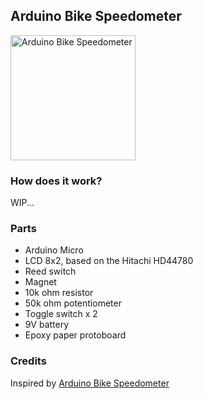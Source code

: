 ## Arduino Bike Speedometer

<img src="https://github.com/lukkry/speedometer/blob/master/photos/photo_1.jpg" alt="Arduino Bike Speedometer" width='200px' />

### How does it work?
WIP...

### Parts
* Arduino Micro
* LCD 8x2, based on the Hitachi HD44780 
* Reed switch
* Magnet
* 10k ohm resistor
* 50k ohm potentiometer
* Toggle switch x 2
* 9V battery
* Epoxy paper protoboard

### Credits
Inspired by [Arduino Bike Speedometer](http://www.instructables.com/id/Arduino-Bike-Speedometer)
